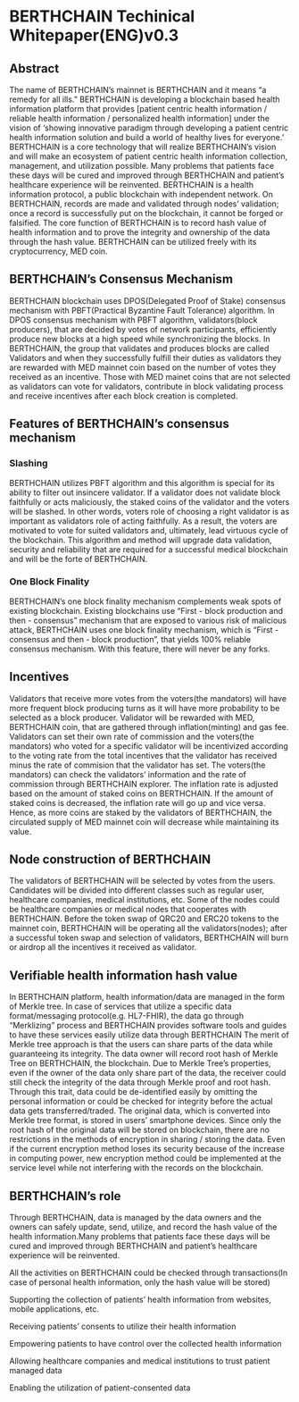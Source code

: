 # BERTHCHAIN Techinical Whitepaper(ENG)v0.3

## Abstract 
The name of BERTHCHAIN’s mainnet is BERTHCHAIN and it means “a remedy for all ills.” BERTHCHAIN is developing a blockchain based health information platform that provides [patient centric health information / reliable health information / personalized health information] under the vision of ‘showing innovative paradigm through developing a patient centric health information solution and build a world of healthy lives for everyone.’ BERTHCHAIN is a core technology that will realize BERTHCHAIN’s vision and will make an ecosystem of patient centric health information collection, management, and utilization possible. Many problems that patients face these days will be cured and improved through BERTHCHAIN and patient’s healthcare experience will be reinvented. BERTHCHAIN is a health information protocol, a public blockchain with independent network. On BERTHCHAIN, records are made and validated through nodes’ validation; once a record is successfully put on the blockchain, it cannot be forged or falsified. The core function of BERTHCHAIN is to record hash value of health information and to prove the integrity and ownership of the data through the hash value. BERTHCHAIN can be utilized freely with its cryptocurrency, MED coin. 

## BERTHCHAIN’s Consensus Mechanism
BERTHCHAIN blockchain uses DPOS(Delegated Proof of Stake) consensus mechanism with PBFT(Practical Byzantine Fault Tolerance) algorithm. In DPOS consensus mechanism with PBFT algorithm, validators(block producers), that are decided by votes of network participants, efficiently produce new blocks at a high speed while synchronizing the blocks. In BERTHCHAIN, the group that validates and produces blocks are called Validators and when they successfully fulfill their duties as validators they are rewarded with MED mainnet coin based on the number of votes they received as an incentive. Those with MED mainet coins that are not selected as validators can vote for validators, contribute in block validating process and receive incentives after each block creation is completed. 


## Features of BERTHCHAIN’s consensus mechanism
### Slashing

BERTHCHAIN utilizes PBFT algorithm and this algorithm is special for its ability to filter out insincere validator. If a validator does not validate block faithfully or acts maliciously, the staked coins of the validator and the voters will be slashed. In other words, voters role of choosing a right validator is as important as validators role of acting faithfully. As a result, the voters are motivated to vote for suited validators and, ultimately, lead virtuous cycle of the blockchain. This algorithm and method will upgrade data validation, security and reliability that are required for a successful medical blockchain and will be the forte of BERTHCHAIN.

### One Block Finality

BERTHCHAIN’s one block finality mechanism complements weak spots of existing blockchain. Existing blockchains use “First - block production and then - consensus” mechanism that are exposed to various risk of malicious attack, BERTHCHAIN uses one block finality mechanism, which is “First - consensus and then - block production”, that yields 100% reliable consensus mechanism. With this feature, there will never be any forks. 

## Incentives
Validators that receive more votes from the voters(the mandators) will have more frequent block producing turns as it will have more probability to be selected as a block producer. Validator will be rewarded with MED, BERTHCHAIN coin, that are gathered through inflation(minting) and gas fee. Validators can set their own rate of commission and the voters(the mandators) who voted for a specific validator will be incentivized according to the voting rate from the total incentives that the validator has received minus the rate of commision that the validator has set. The voters(the mandators) can check the validators’ information and the rate of commission through BERTHCHAIN explorer. The inflation rate is adjusted based on the amount of staked coins on BERTHCHAIN. If the amount of staked coins is decreased, the inflation rate will go up and vice versa. Hence, as more coins are staked by the validators of BERTHCHAIN, the circulated supply of MED mainnet coin will decrease while maintaining its value. 

## Node construction of BERTHCHAIN
The validators of BERTHCHAIN will be selected by votes from the users. Candidates will be divided into different classes such as regular user, healthcare companies, medical institutions, etc. Some of the nodes could be healthcare companies or medical nodes that cooperates with BERTHCHAIN. Before the token swap of QRC20 and ERC20 tokens to the mainnet coin, BERTHCHAIN will be operating all the validators(nodes); after a successful token swap and selection of validators, BERTHCHAIN will burn or airdrop all the incentives it received as validator. 

## Verifiable health information hash value
In BERTHCHAIN platform, health information/data are managed in the form of Merkle tree. In case of services that utilize  a specific data format/messaging protocol(e.g. HL7-FHIR), the data go through “Merklizing” process and BERTHCHAIN provides software tools and guides to have these services easily utilize data through BERTHCHAIN The merit of Merkle tree approach is that the users can share parts of the data while guaranteeing its integrity. The data owner will record root hash of Merkle Tree on BERTHCHAIN, the blockchain. Due to Merkle Tree’s properties, even if the owner of the data only share part of the data, the receiver could still check the integrity of the data through Merkle proof and root hash.  Through this trait, data could be de-identified easily by omitting the personal information or could be checked for integrity before the actual data gets transferred/traded. The original data, which is converted into Merkle tree format, is stored in users’ smartphone devices. Since only the root hash of the original data will be stored on blockchain, there are no restrictions in the methods of encryption in sharing / storing the data. Even if the current encryption method loses its security because of the increase in computing power, new encryption method could be implemented at the service level  while not interfering with the records on the blockchain. 

## BERTHCHAIN’s role
Through BERTHCHAIN, data is managed by the data owners and the owners can safely update, send, utilize, and record the hash value of the health information.Many problems that patients face these days will be cured and improved through BERTHCHAIN and patient’s healthcare experience will be reinvented. 

All the activities on BERTHCHAIN could be checked through transactions(In case of personal health information, only the hash value will be stored)

Supporting the collection of patients’ health information from websites, mobile applications, etc. 

Receiving patients’ consents to utilize their health information

Empowering patients to have control over the collected health information

Allowing healthcare companies and medical institutions to trust patient managed data

Enabling the utilization of patient-consented data
